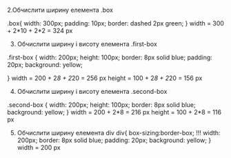2.Обчислити ширину елемента .box
<body>
   <div class="box"></div>
</body>
.box{ 
  width: 300px; 
  padding: 10px; 
  border: dashed 2px green;
}
width = 300 + 2*10 + 2*2 = 324 px

3. Обчислити ширину і висоту елемента .first-box
<body>
   <div class="first-box"></div>
</body>

.first-box {
  width: 200px;
  height: 100px;
  border: 8px solid blue;
  padding: 20px;
  background: yellow;
  
}
width = 200 + 2*8 + 2*20 = 256 px
height = 100 + 2*8 + 2*20 = 156 px

4. Обчислити ширину і висоту елемента .second-box
<body>
   <div class="second-box"></div>
</body>
.second-box {
  width: 200px;
  height: 100px;
  border: 8px solid blue;
  background: yellow;
}
width = 200 + 2*8 = 216 px
height = 100 + 2*8 = 116 px

5. Обчислити ширину елемента div
div{
  box-sizing:border-box; !!!
  width: 200px;
  border: 8px solid blue;
  padding: 20px;
  background: yellow;
}
width = 200 px 


